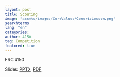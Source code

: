 ```yaml
---
layout: post
title: Scouting
image: "assets/images/CoreValues/GenericLesson.png"
searchterms:
lang: "en"
categories:  
author: 4150
tag: Competition
featured: true
---
```


FRC 4150<br>

Slides:
 <a href="/translations/en-us/Competition/Scouting.pptx">PPTX</a>,
 <a href="/translations/en-us/Competition/Scouting.pdf">PDF</a>
